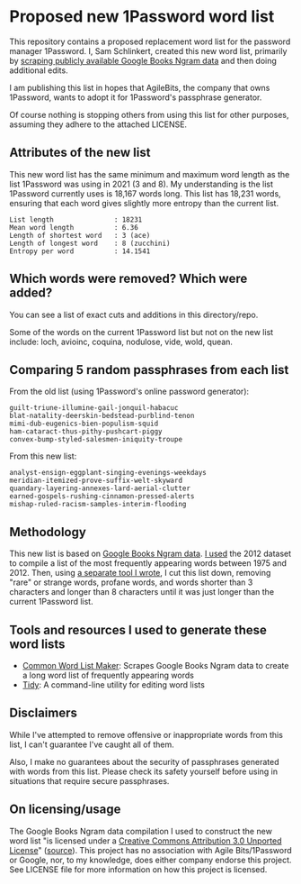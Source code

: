 # Proposed new 1Password word list

This repository contains a proposed replacement word list for the password manager 1Password. I, Sam Schlinkert, created this new word list, primarily by [scraping publicly available Google Books Ngram data](https://github.com/sts10/common_word_list_maker) and then doing additional edits.

I am publishing this list in hopes that AgileBits, the company that owns 1Password, wants to adopt it for 1Password's passphrase generator. 

Of course nothing is stopping others from using this list for other purposes, assuming they adhere to the attached LICENSE.

## Attributes of the new list

This new word list has the same minimum and maximum word length as the list 1Password was using in 2021 (3 and 8). My understanding is the list 1Password currently uses is 18,167 words long. This list has 18,231 words, ensuring that each word gives slightly more entropy than the current list. 

```
List length               : 18231
Mean word length          : 6.36
Length of shortest word   : 3 (ace)
Length of longest word    : 8 (zucchini)
Entropy per word          : 14.1541
```

## Which words were removed? Which were added?

You can see a list of exact cuts and additions in this directory/repo.

Some of the words on the current 1Password list but not on the new list include: loch, avioinc, coquina, nodulose, vide, wold, quean.

## Comparing 5 random passphrases from each list

From the old list (using 1Password's online password generator):

```
guilt-triune-illumine-gail-jonquil-habacuc
blat-natality-deerskin-bedstead-purblind-tenon
mimi-dub-eugenics-bien-populism-squid
ham-cataract-thus-pithy-pushcart-piggy
convex-bump-styled-salesmen-iniquity-troupe
```

From this new list: 

```
analyst-ensign-eggplant-singing-evenings-weekdays
meridian-itemized-prove-suffix-welt-skyward
quandary-layering-annexes-lard-aerial-clutter
earned-gospels-rushing-cinnamon-pressed-alerts
mishap-ruled-racism-samples-interim-flooding
```

## Methodology

This new list is based on [Google Books Ngram data](https://storage.googleapis.com/books/ngrams/books/datasetsv3.html). [I used](https://github.com/sts10/common_word_list_maker) the 2012 dataset to compile a list of the most frequently appearing words between 1975 and 2012. Then, using [a separate tool I wrote](https://github.com/sts10/tidy), I cut this list down, removing "rare" or strange words, profane words, and words shorter than 3 characters and longer than 8 characters until it was just longer than the current 1Password list.

## Tools and resources I used to generate these word lists

- [Common Word List Maker](https://github.com/sts10/common_word_list_maker): Scrapes Google Books Ngram data to create a long word list of frequently appearing words
- [Tidy](https://github.com/sts10/tidy): A command-line utility for editing word lists

## Disclaimers

While I've attempted to remove offensive or inappropriate words from this list, I can't guarantee I've caught all of them. 

Also, I make no guarantees about the security of passphrases generated with words from this list. Please check its safety yourself before using in situations that require secure passphrases.

## On licensing/usage

The Google Books Ngram data compilation I used to construct the new word list "is licensed under a [Creative Commons Attribution 3.0 Unported License](http://creativecommons.org/licenses/by/3.0/)" ([source](https://storage.googleapis.com/books/ngrams/books/datasetsv3.html)). This project has no association with Agile Bits/1Password or Google, nor, to my knowledge, does either company endorse this project. See LICENSE file for more information on how this project is licensed.
